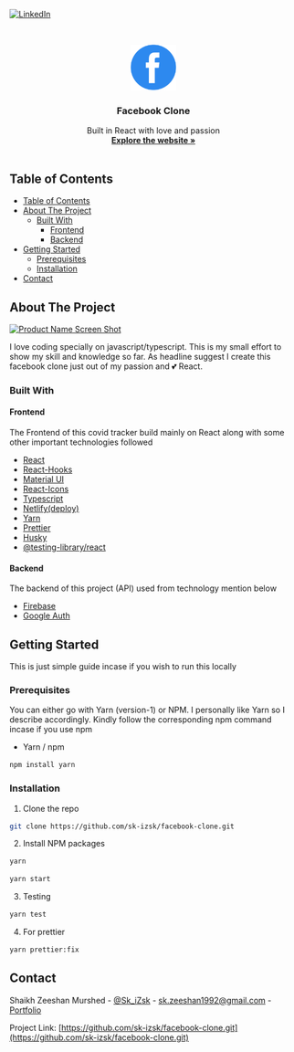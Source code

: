 [![LinkedIn][linkedin-shield]][linkedin-url]

<!-- PROJECT LOGO -->
<br />
<p align="center">
  <a href="https://github.com/sk-izsk/facebook-clone">
    <img src="public/fb-logo.png" alt="Logo" width="80" height="80">
  </a>

  <h3 align="center">Facebook Clone</h3>

  <p align="center">
    Built in React with love and passion
    <br />
    <a href="https://izsk-fb.netlify.app"><strong>Explore the website »</strong></a>
    <br />
    <br />
  </p>
</p>

<!-- TABLE OF CONTENTS -->

## Table of Contents

- [Table of Contents](#table-of-contents)
- [About The Project](#about-the-project)
  - [Built With](#built-with)
    - [Frontend](#frontend)
    - [Backend](#backend)
- [Getting Started](#getting-started)
  - [Prerequisites](#prerequisites)
  - [Installation](#installation)
- [Contact](#contact)

<!-- ABOUT THE PROJECT -->

## About The Project

[![Product Name Screen Shot][product-screenshot]](https://izsk-fb.netlify.app)

I love coding specially on javascript/typescript. This is my small effort to show my skill and knowledge so far. As headline suggest I create this facebook clone just out of my passion and 💕 React.

### Built With

#### Frontend

The Frontend of this covid tracker build mainly on React along with some other important technologies followed

- [React](https://reactjs.org)
- [React-Hooks](https://reactjs.org)
- [Material UI](https://material-ui.com)
- [React-Icons](https://react-icons.github.io/react-icons/)
- [Typescript](https://www.typescriptlang.org)
- [Netlify(deploy)](https://www.netlify.com)
- [Yarn](https://classic.yarnpkg.com/lang/en/)
- [Prettier](https://prettier.io)
- [Husky](https://github.com/typicode/husky)
- [@testing-library/react](https://testing-library.com/docs/react-testing-library/intro)

#### Backend

The backend of this project (API) used from technology mention below

- [Firebase](https://firebase.google.com)
- [Google Auth](https://firebase.google.com)

<!-- GETTING STARTED -->

## Getting Started

This is just simple guide incase if you wish to run this locally

### Prerequisites

You can either go with Yarn (version-1) or NPM. I personally like Yarn so I describe accordingly. Kindly follow the corresponding npm command incase if you use npm

- Yarn / npm

```sh
npm install yarn
```

### Installation

1. Clone the repo

```sh
git clone https://github.com/sk-izsk/facebook-clone.git
```

2. Install NPM packages

```sh
yarn
```

```sh
yarn start
```

3. Testing

```sh
yarn test
```

4. For prettier

```sh
yarn prettier:fix
```

<!-- CONTACT -->

## Contact

Shaikh Zeeshan Murshed - [@Sk_iZsk](https://twitter.com/Sk_iZsk) - sk.zeeshan1992@gmail.com - [Portfolio](https://izsk.netlify.app)

Project Link: [https://github.com/sk-izsk/facebook-clone.git](https://github.com/sk-izsk/facebook-clone.git)

<!-- MARKDOWN LINKS & IMAGES -->
<!-- https://www.markdownguide.org/basic-syntax/#reference-style-links -->

[linkedin-shield]: https://img.shields.io/badge/-LinkedIn-black.svg?style=flat-square&logo=linkedin&colorB=555
[linkedin-url]: https://www.linkedin.com/in/skizsk/
[product-screenshot]: README/facebook-clone.gif

